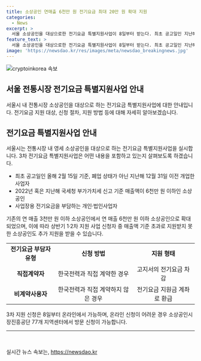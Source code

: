 ```yaml
---
title: 소상공인 연매출 6천만 원 전기요금 최대 20만 원 확대 지원
categories:
  - News
excerpt: >
  서울 소상공인을 대상으로한 전기요금 특별지원사업이 8일부터 받는다. 최초 공고일인 지난해 12월 이전 개업 사업자 중 연 매출 6천만 원 이하는 경영자 지원 대상이며, 상반기 1·2차 지원 사업에 대비해 확대돼 최대 20만 원을 받을 수 있다. 직접계약자는 온라인으로 신청하면 고지서 요금이 차감되고, 비계약사용자는 영수증을 제출하면 환급받을 수 있다. 도움 필요 시 소상공인시장진흥공단 77개 지역센터를 방문해 도움을 받을 수 있다.
feature_text: >
  서울 소상공인을 대상으로한 전기요금 특별지원사업이 8일부터 받는다. 최초 공고일인 지난해 12월 이전 개업 사업자 중 연 매출 6천만 원 이하는 경영자 지원 대상이며, 상반기 1·2차 지원 사업에 대비해 확대돼 최대 20만 원을 받을 수 있다. 직접계약자는 온라인으로 신청하면 고지서 요금이 차감되고, 비계약사용자는 영수증을 제출하면 환급받을 수 있다. 도움 필요 시 소상공인시장진흥공단 77개 지역센터를 방문해 도움을 받을 수 있다.
image: 'https://newsdao.kr/res/images/meta/newsdao_breakingnews.jpg'
---
```


<p><img src="https://newsdao.kr/res/images/meta/newsdao_breakingnews.jpg" alt="cryptoinkorea 속보" /></p>

<h2 data-ke-size="size26">서울 전통시장 전기요금 특별지원사업 안내</h2>

<p data-ke-size="size16">서울시 내 전통시장 소상공인을 대상으로 하는 전기요금 특별지원사업에 대한 안내입니다. 전기요금 지원 대상, 신청 절차, 지원 방법 등에 대해 자세히 알아보겠습니다.</p>

<h2 data-ke-size="size24">전기요금 특별지원사업 안내</h2>

<p data-ke-size="size16">서울시는 전통시장 내 영세 소상공인을 대상으로 하는 전기요금 특별지원사업을 실시합니다. 3차 전기요금 특별지원사업은 어떤 내용을 포함하고 있는지 살펴보도록 하겠습니다.</p>

<ul>
  <li>최초 공고일인 올해 2월 15일 기준, 폐업 상태가 아닌 지난해 12월 31일 이전 개업한 사업자</li>
  <li>2022년 혹은 지난해 국세청 부가가치세 신고 기준 매출액이 6천만 원 이하인 소상공인</li>
  <li>사업장용 전기요금을 부담하는 개인·법인사업자</li>
</ul>

<p data-ke-size="size16">기존의 연 매출 3천만 원 이하 소상공인에서 연 매출 6천만 원 이하 소상공인으로 확대되었으며, 이에 따라 상반기 1·2차 지원 사업 신청자 중 매출액 기준 초과로 지원받지 못한 소상공인도 추가 지원을 받을 수 있습니다.</p>

<table style="width: 100%;" data-ke-style="style3">
<tbody>
<tr>
<td style="text-align: center; height: 17px;"><b>전기요금 부담자 유형</b></td>
<td style="text-align: center; height: 17px;"><b>신청 방법</b></td>
<td style="text-align: center; height: 17px;"><b>지원 형태</b></td>
</tr>
<tr>
<td style="text-align: center; height: 17px;"><b>직접계약자</b></td>
<td style="text-align: center; height: 17px;">한국전력과 직접 계약한 경우</td>
<td style="text-align: center; height: 17px;">고지서의 전기요금 차감</td>
</tr>
<tr>
<td style="text-align: center; height: 17px;"><b>비계약사용자</b></td>
<td style="text-align: center; height: 17px;">한국전력과 직접 계약하지 않은 경우</td>
<td style="text-align: center; height: 17px;">전기요금 지원금 계좌로 환급</td>
</tr>
</tbody>
</table>

<p data-ke-size="size16">3차 지원 신청은 8일부터 온라인에서 가능하며, 온라인 신청이 어려운 경우 소상공인시장진흥공단 77개 지역센터에서 방문 신청이 가능합니다.</p>

<hr>

<p data-ke-size="size16">&nbsp;</p>
실시간 뉴스 속보는, <a href="https://newsdao.kr" rel="dofollow">https://newsdao.kr</a>



